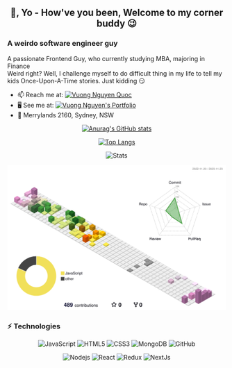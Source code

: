 <div align="center">
  <h2>👋, Yo - How've you been, Welcome to my corner buddy 😉</h2>
</div>

### A weirdo software engineer guy
A passionate Frontend Guy, who currently studying MBA, majoring in Finance </br>
Weird right? Well, I challenge myself to do difficult thing in my life to tell my kids Once-Upon-A-Time stories. Just kidding 😏
- 📫 Reach me at: [![Vuong Nguyen Quoc](https://img.shields.io/badge/Vuong%20Nguyen%20Quoc-0A66C2?style=for-the-badge&logo=linkedin&logoColor=white)](https://www.linkedin.com/in/vuongnq)
- 🖥 See me at: [![Vuong Nguyen's Portfolio](https://img.shields.io/badge/Vuong%20Nguyen-241F31?style=for-the-badge&logo=iterm2&logoColor=white)](https://vuongnq.netlify.app)
- 📍 Merrylands 2160, Sydney, NSW

<div align="center">

  [![Anurag's GitHub stats](https://github-readme-stats.vercel.app/api?username=vuongnq10&show_icons=true&theme=radical&count_private=true)](https://www.linkedin.com/in/vuongnq)
  
  [![Top Langs](https://github-readme-stats.vercel.app/api/top-langs/?username=vuongnq10&layout=compact&count_private=true)](https://www.linkedin.com/in/vuongnq)
  
  ![Stats](https://github-readme-streak-stats.herokuapp.com/?user=vuongnq10)
  
</div>

![profile-3d-animation](https://github.com/vuongnq10/vuongnq10/blob/3d-art/profile-3d-contrib/profile-south-season-animate.svg)

### ⚡ Technologies
<div align="center">
  
  ![JavaScript](https://img.shields.io/badge/JavaScript-F7DF1E?style=for-the-badge&logo=javascript&logoColor=black)
  ![HTML5](https://img.shields.io/badge/HTML-e34f26?style=for-the-badge&logo=html5&logoColor=white)
  ![CSS3](https://img.shields.io/badge/CSS3-1572b6?style=for-the-badge&logo=html5&logoColor=white)
  ![MongoDB](https://img.shields.io/badge/MongoDB-4EA94B?style=for-the-badge&logo=mongodb&logoColor=white)
  ![GitHub](https://img.shields.io/badge/GitHub-100000?style=for-the-badge&logo=github&logoColor=white)
  
</div>
<div align="center">
  
  ![Nodejs](https://img.shields.io/badge/Node.js-43853D?style=for-the-badge&logo=node.js&logoColor=white)
  ![React](https://img.shields.io/badge/React-61DAFB?style=for-the-badge&logo=react&logoColor=black)
  ![Redux](https://img.shields.io/badge/Redux-764ABC?style=for-the-badge&logo=redux&logoColor=white)
  ![NextJs](https://img.shields.io/badge/NextJs-000000?style=for-the-badge&logo=nextdotjs&logoColor=white)
</div>
<!--
**vuongnq10/vuongnq10** is a ✨ _special_ ✨ repository because its `README.md` (this file) appears on your GitHub profile.
https://shields.io/badges
https://simpleicons.org/?q=css
https://github.com/yoshi389111/github-profile-3d-contrib
-->

